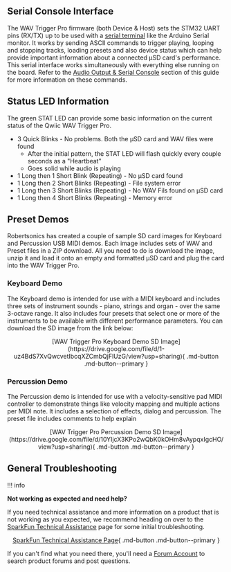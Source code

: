 ## Serial Console Interface

The WAV Trigger Pro firmware (both Device & Host) sets the STM32 UART pins (RX/TX) up to be used with a [serial terminal](https://learn.sparkfun.com/tutorials/terminal-basics) like the Arduino Serial monitor. It works by sending ASCII commands to trigger playing, looping and stopping tracks, loading presets and also device status which can help provide important information about a connected &micro;SD card's performance. This serial interface works simultaneously with everything else running on the board. Refer to the [Audio Output & Serial Console](./audio.md) section of this guide for more information on these commands.

## Status LED Information

The green STAT LED can provide some basic information on the current status of the Qwiic WAV Trigger Pro.

* 3 Quick Blinks - No problems. Both the &micro;SD card and WAV files were found
    * After the initial pattern, the STAT LED will flash quickly every couple seconds as a "Heartbeat"
    * Goes solid while audio is playing
* 1 Long then 1 Short Blink (Repeating) - No &micro;SD card found
* 1 Long then 2 Short Blinks (Repeating) - File system error
* 1 Long then 3 Short Blinks (Repeating) - No WAV Fils found on &micro;SD card
* 1 Long then 4 Short Blinks (Repeating) - Memory error

## Preset Demos

Robertsonics has created a couple of sample SD card images for Keyboard and Percussion USB MIDI demos. Each image includes sets of WAV and Preset files in a ZIP download. All you need to do is download the image, unzip it and load it onto an empty and formatted &micro;SD card and plug the card into the WAV Trigger Pro.

### Keyboard Demo

The Keyboard demo is intended for use with a MIDI keyboard and includes three sets of instrument sounds - piano, strings and organ - over the same 3-octave range. It also includes four presets that select one or more of the instruments to be available with different performance parameters. You can download the SD image from the link below:

<center>
[WAV Trigger Pro Keyboard Demo SD Image](https://drive.google.com/file/d/1-uz4BdS7XvQwcvetIbcqXZCmbQjFlUzG/view?usp=sharing){ .md-button .md-button--primary }  
</center>

### Percussion Demo

The Percussion demo is intended for use with a velocity-sensitive pad MIDI controller to demonstrate things like velocity mapping and multiple actions per MIDI note. It includes a selection of effects, dialog and percussion. The preset file includes comments to help explain 

<center>
[WAV Trigger Pro Percussion Demo SD Image](https://drive.google.com/file/d/10YIjcX3KPo2wQbK0kOHm8vAypqxIgcHO/view?usp=sharing){ .md-button .md-button--primary }  
</center>

## General Troubleshooting

!!! info
    <p><span class="glyphicon glyphicon-question-sign" aria-hidden="true"></span> <strong>Not working as expected and need help? </strong></p>
    <p>If you need technical assistance and more information on a product that is not working as you expected, we recommend heading on over to the <a href="https://www.sparkfun.com/technical_assistance">SparkFun Technical Assistance</a> page for some initial troubleshooting.</p>
    <center>
    [SparkFun Technical Assistance Page](https://www.sparkfun.com/technical_assistance){ .md-button .md-button--primary }
    </center>
    <p>If you can't find what you need there, you'll need a <a href="https://forum.sparkfun.com/ucp.php?mode=register">Forum Account</a> to search product forums and post questions.<p>